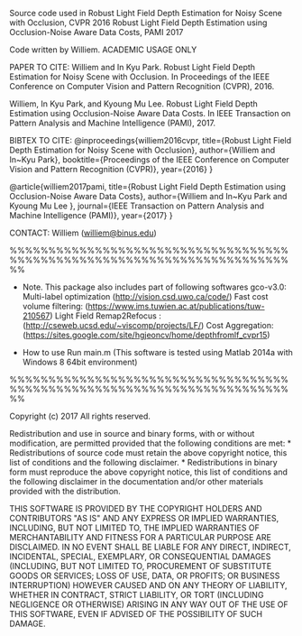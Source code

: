
Source code used in
Robust Light Field Depth Estimation for Noisy Scene with Occlusion, CVPR 2016
Robust Light Field Depth Estimation using Occlusion-Noise Aware Data Costs, PAMI 2017

Code written by Williem.
ACADEMIC USAGE ONLY

PAPER TO CITE:
Williem and In Kyu Park.
Robust Light Field Depth Estimation for Noisy Scene with Occlusion. 
In Proceedings of the IEEE Conference on Computer Vision and Pattern Recognition (CVPR), 2016.

Williem, In Kyu Park, and Kyoung Mu Lee.
Robust Light Field Depth Estimation using Occlusion-Noise Aware Data Costs. 
In IEEE Transaction on Pattern Analysis and Machine Intelligence (PAMI), 2017.


BIBTEX TO CITE:
@inproceedings{williem2016cvpr,
  title={Robust Light Field Depth Estimation for Noisy Scene with Occlusion},
  author={Williem and In~Kyu Park},
  booktitle={Proceedings of the IEEE Conference on Computer Vision and Pattern Recognition (CVPR)},
  year={2016}
}

@article{williem2017pami,
  title={Robust Light Field Depth Estimation using Occlusion-Noise Aware Data Costs},
  author={Williem and In~Kyu Park and Kyoung Mu Lee },
  journal={IEEE Transaction on Pattern Analysis and Machine Intelligence (PAMI)},
  year={2017}
}

CONTACT:
Williem (williem@binus.edu)

%%%%%%%%%%%%%%%%%%%%%%%%%%%%%%%%%%%%%%%%%%%%%%%%%%%%%%%%%%%%%%%%%%%%%%%%%%

- Note.
This package also includes part of following softwares
	gco-v3.0: Multi-label optimization (http://vision.csd.uwo.ca/code/)
	Fast cost volume filtering: (https://www.ims.tuwien.ac.at/publications/tuw-210567)
	Light Field Remap2Refocus : (http://cseweb.ucsd.edu/~viscomp/projects/LF/)
	Cost Aggregation: (https://sites.google.com/site/hgjeoncv/home/depthfromlf_cvpr15)
	
- How to use
Run main.m
(This software is tested using Matlab 2014a with Windows 8 64bit environment)


%%%%%%%%%%%%%%%%%%%%%%%%%%%%%%%%%%%%%%%%%%%%%%%%%%%%%%%%%%%%%%%%%%%%%%%%%%

Copyright (c) 2017
All rights reserved.

Redistribution and use in source and binary forms, with or without
modification, are permitted provided that the following conditions are met:
    * Redistributions of source code must retain the above copyright
      notice, this list of conditions and the following disclaimer.
    * Redistributions in binary form must reproduce the above copyright
      notice, this list of conditions and the following disclaimer in the
      documentation and/or other materials provided with the distribution.

THIS SOFTWARE IS PROVIDED BY THE COPYRIGHT HOLDERS AND CONTRIBUTORS "AS IS" AND
ANY EXPRESS OR IMPLIED WARRANTIES, INCLUDING, BUT NOT LIMITED TO, THE IMPLIED
WARRANTIES OF MERCHANTABILITY AND FITNESS FOR A PARTICULAR PURPOSE ARE
DISCLAIMED. IN NO EVENT SHALL <COPYRIGHT HOLDER> BE LIABLE FOR ANY
DIRECT, INDIRECT, INCIDENTAL, SPECIAL, EXEMPLARY, OR CONSEQUENTIAL DAMAGES
(INCLUDING, BUT NOT LIMITED TO, PROCUREMENT OF SUBSTITUTE GOODS OR SERVICES;
LOSS OF USE, DATA, OR PROFITS; OR BUSINESS INTERRUPTION) HOWEVER CAUSED AND
ON ANY THEORY OF LIABILITY, WHETHER IN CONTRACT, STRICT LIABILITY, OR TORT
(INCLUDING NEGLIGENCE OR OTHERWISE) ARISING IN ANY WAY OUT OF THE USE OF THIS
SOFTWARE, EVEN IF ADVISED OF THE POSSIBILITY OF SUCH DAMAGE.